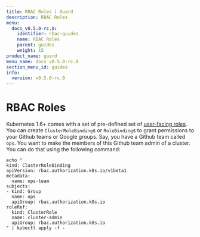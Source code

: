 ```yaml
---
title: RBAC Roles | Guard
description: RBAC Roles
menu:
  docs_v0.5.0-rc.0:
    identifier: rbac-guides
    name: RBAC Roles
    parent: guides
    weight: 15
product_name: guard
menu_name: docs_v0.5.0-rc.0
section_menu_id: guides
info:
  version: v0.5.0-rc.0
---
```


# RBAC Roles

Kubernetes 1.6+ comes with a set of pre-defined set of [user-facing roles](https://kubernetes.io/docs/admin/authorization/rbac/#user-facing-roles). You can create `ClusterRoleBinding`s or `RoleBinding`s to grant permissions to your Github teams or Google groups. Say, you have a Github team called `ops`. You want to make the members of this Github team admin of a cluster. You can do that using the following command:

```console
echo "
kind: ClusterRoleBinding
apiVersion: rbac.authorization.k8s.io/v1beta1
metadata:
  name: ops-team
subjects:
- kind: Group
  name: ops
  apiGroup: rbac.authorization.k8s.io
roleRef:
  kind: ClusterRole
  name: cluster-admin
  apiGroup: rbac.authorization.k8s.io
" | kubectl apply -f -
```
